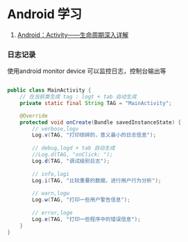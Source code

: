 # Android 学习

1. [Android：Activity——生命周期深入详解][1]

### 日志记录
使用android monitor device 可以监控日志，控制台输出等

```java

public class MainActivity {
    // 在当前类生成 tag : logt + tab 自动生成
    private static final String TAG = "MainActivity";

    @Override
    protected void onCreate(Bundle savedInstanceState) {
        // verbose,logv
        Log.v(TAG, "打印琐碎的，意义最小的日志信息");
        
        // debug,logd + tab 自动生成
        //Log.d(TAG, "onClick: ");
        Log.d(TAG, "调试级别日志");
        
        // info,logi
        Log.i(TAG, "比较重要的数据，进行用户行为分析");
        
        // warn,logw
        Log.w(TAG, "打印一些用户警告信息");
        
        // error,loge
        Log.e(TAG, "打印一些程序中的错误信息");
    }
}

```


[1]: https://blog.csdn.net/woshimalingyi/article/details/50961380        "Android：Activity——生命周期深入详解"